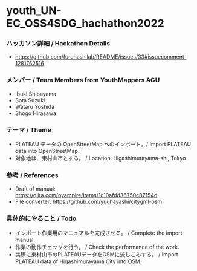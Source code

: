 # youth_UN-EC_OSS4SDG_hachathon2022
### ハッカソン詳細 / Hackathon Details
* https://github.com/furuhashilab/README/issues/33#issuecomment-1281762516
### メンバー / Team Members from YouthMappers AGU
* Ibuki Shibayama
* Sota Suzuki
* Wataru Yoshida
* Shogo Hirasawa
### テーマ / Theme
* PLATEAU データの OpenStreetMap へのインポート。/ Import PLATEAU data into OpenStreetMap.
* 対象地は、東村山市とする。 / Location: Higashimurayama-shi, Tokyo
### 参考 / References
* Draft of manual: https://qiita.com/nyampire/items/1c10afdd36750c87154d
* File converter: https://github.com/yuuhayashi/citygml-osm
### 具体的にやること / Todo
* インポート作業用のマニュアルを完成させる。 / Complete the import manual.
* 作業の動作チェックを行う。 / Check the performance of the work.
* 実際に東村山市のPLATEAUデータをOSMに流しこみする。 / Import PLATEAU data of Higashimurayama City into OSM.
